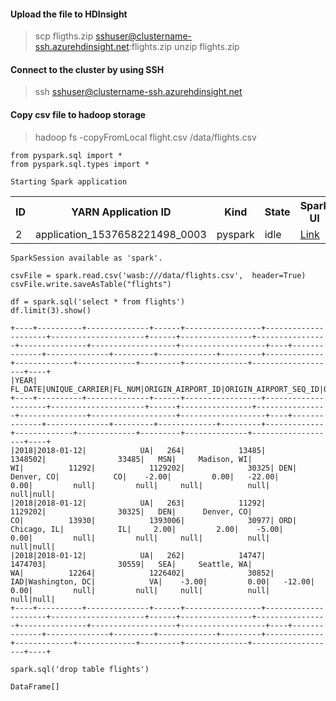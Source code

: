 
#### Upload the file to HDInsight 
> scp fligths.zip sshuser@clustername-ssh.azurehdinsight.net:flights.zip
> unzip flights.zip

#### Connect to the cluster by using SSH
> ssh sshuser@clustername-ssh.azurehdinsight.net

#### Copy csv file to hadoop storage
> hadoop fs -copyFromLocal flight.csv /data/flights.csv


```pyspark
from pyspark.sql import *
from pyspark.sql.types import *
```

    Starting Spark application



<table>
<tr><th>ID</th><th>YARN Application ID</th><th>Kind</th><th>State</th><th>Spark UI</th><th>Driver log</th><th>Current session?</th></tr><tr><td>2</td><td>application_1537658221498_0003</td><td>pyspark</td><td>idle</td><td><a target="_blank" href="http://hn0-myspar.mn02ipz3mu1e1orzdgtui0o3fh.cx.internal.cloudapp.net:8088/proxy/application_1537658221498_0003/">Link</a></td><td><a target="_blank" href="http://wn4-myspar.mn02ipz3mu1e1orzdgtui0o3fh.cx.internal.cloudapp.net:30060/node/containerlogs/container_e01_1537658221498_0003_01_000001/livy">Link</a></td><td>✔</td></tr></table>


    SparkSession available as 'spark'.



```pyspark
csvFile = spark.read.csv('wasb:///data/flights.csv',  header=True)
csvFile.write.saveAsTable("flights")
```


```pyspark
df = spark.sql('select * from flights')
df.limit(3).show()
```

    +----+----------+--------------+------+-----------------+---------------------+---------------------+------+----------------+----------------+---------------+-------------------+-------------------+----+--------------+--------------+---------+-------------+---------+-------------+-------------+-------------+---------+--------------+-------------------+----+
    |YEAR|   FL_DATE|UNIQUE_CARRIER|FL_NUM|ORIGIN_AIRPORT_ID|ORIGIN_AIRPORT_SEQ_ID|ORIGIN_CITY_MARKET_ID|ORIGIN|ORIGIN_CITY_NAME|ORIGIN_STATE_ABR|DEST_AIRPORT_ID|DEST_AIRPORT_SEQ_ID|DEST_CITY_MARKET_ID|DEST|DEST_CITY_NAME|DEST_STATE_ABR|DEP_DELAY|DEP_DELAY_NEW|ARR_DELAY|ARR_DELAY_NEW|CARRIER_DELAY|WEATHER_DELAY|NAS_DELAY|SECURITY_DELAY|LATE_AIRCRAFT_DELAY|_c25|
    +----+----------+--------------+------+-----------------+---------------------+---------------------+------+----------------+----------------+---------------+-------------------+-------------------+----+--------------+--------------+---------+-------------+---------+-------------+-------------+-------------+---------+--------------+-------------------+----+
    |2018|2018-01-12|            UA|   264|            13485|              1348502|                33485|   MSN|     Madison, WI|              WI|          11292|            1129202|              30325| DEN|    Denver, CO|            CO|    -2.00|         0.00|   -22.00|         0.00|         null|         null|     null|          null|               null|null|
    |2018|2018-01-12|            UA|   263|            11292|              1129202|                30325|   DEN|      Denver, CO|              CO|          13930|            1393006|              30977| ORD|   Chicago, IL|            IL|     2.00|         2.00|    -5.00|         0.00|         null|         null|     null|          null|               null|null|
    |2018|2018-01-12|            UA|   262|            14747|              1474703|                30559|   SEA|     Seattle, WA|              WA|          12264|            1226402|              30852| IAD|Washington, DC|            VA|    -3.00|         0.00|   -12.00|         0.00|         null|         null|     null|          null|               null|null|
    +----+----------+--------------+------+-----------------+---------------------+---------------------+------+----------------+----------------+---------------+-------------------+-------------------+----+--------------+--------------+---------+-------------+---------+-------------+-------------+-------------+---------+--------------+-------------------+----+


```pyspark
spark.sql('drop table flights')
```

    DataFrame[]


```pyspark

```
